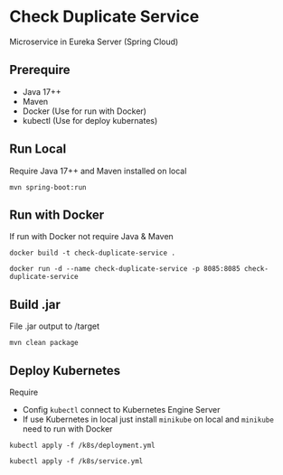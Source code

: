 # Check Duplicate Service

Microservice in Eureka Server (Spring Cloud)

## Prerequire

- Java 17++
- Maven
- Docker (Use for run with Docker)
- kubectl (Use for deploy kubernates)

## Run Local

Require Java 17++ and Maven installed on local

`mvn spring-boot:run`

## Run with Docker

If run with Docker not require Java & Maven

`docker build -t check-duplicate-service .`

`docker run -d --name check-duplicate-service -p 8085:8085 check-duplicate-service`

## Build .jar

File .jar output to /target

`mvn clean package`

## Deploy Kubernetes

Require 
- Config `kubectl` connect to Kubernetes Engine Server 
- If use Kubernetes in local just install `minikube` on local and `minikube` need to run with Docker

`kubectl apply -f /k8s/deployment.yml`

`kubectl apply -f /k8s/service.yml`

